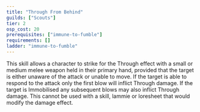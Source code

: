 ```yaml
---
title: "Through From Behind"
guilds: ["Scouts"]
tier: 2
osp_cost: 20
prerequisites: ["immune-to-fumble"]
requirements: []
ladder: "immune-to-fumble"
---
```

This skill allows a character to strike for the Through effect with a small or medium melee weapon held in their primary hand, provided that the target is either unaware of the attack or unable to move. If the target is able to respond to the attack only the first blow will inflict Through damage. If the target is Immobilised any subsequent blows may also inflict Through damage. This cannot be used with a skill, lammie or loresheet that would modify the damage effect.